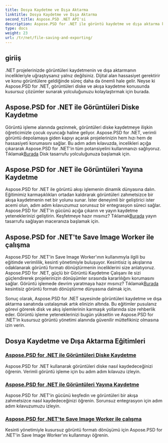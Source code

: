 ```yaml
---
title: Dosya Kaydetme ve Dışa Aktarma
linktitle: Dosya Kaydetme ve Dışa Aktarma
second_title: Aspose.PSD .NET API'si
description: Aspose.PSD for .NET ile görüntü kaydetme ve dışa aktarma konusunda zahmetsizce ustalaşın. Verimli disk ve akış işlemleri için adım adım eğitimlerimizi izleyin.
type: docs
weight: 23
url: /tr/net/file-saving-and-exporting/
---
```

## giriiş

.NET projelerinizde görüntüleri kaydetmenin ve dışa aktarmanın incelikleriyle uğraştıysanız yalnız değilsiniz. Dijital alan hassasiyet gerektirir ve konu görüntülere geldiğinde süreç daha da önemli hale gelir. Neyse ki Aspose.PSD for .NET, görüntüleri diske ve akışa kaydetme konusunda kusursuz çözümler sunarak yolculuğunuzu kolaylaştırmak için burada.

## Aspose.PSD for .NET ile Görüntüleri Diske Kaydetme

 Görüntü işleme alanında gezinmek, görüntüleri diske kaydetmeye ilişkin öğreticimizle çocuk oyuncağı haline geliyor. Aspose.PSD for .NET, verimli görüntü depolamaya giden kapıyı açarak projelerinizin hem hızı hem de hassasiyeti korumasını sağlar. Bu adım adım kılavuzda, incelikleri açığa çıkararak Aspose.PSD for .NET'in tüm potansiyelini kullanmanızı sağlıyoruz. Tıklamak[Burada](./save-images-to-disk/) Disk tasarrufu yolculuğunuza başlamak için.

## Aspose.PSD for .NET ile Görüntüleri Yayına Kaydetme

Aspose.PSD for .NET ile görüntü akışı işlemenin dinamik dünyasına dalın. Eğitimimiz karmaşıklıkları ortadan kaldırarak görüntüleri zahmetsizce bir akışa kaydetmenin net bir yolunu sunar. İster deneyimli bir geliştirici ister acemi olun, adım adım kılavuzumuz sorunsuz bir entegrasyon süreci sağlar. Aspose.PSD for .NET'in gücünü açığa çıkarın ve yayın kaydetme yeteneklerinizi geliştirin. Keşfetmeye hazır mısınız? Tıklamak[Burada](./save-images-to-stream/) yayın tasarrufu sağlayan maceranıza başlamak için.

## Aspose.PSD for .NET'te Save Image Worker ile çalışma

 Aspose.PSD for .NET'in Save Image Worker'ının kullanımıyla ilgili bu eğitimde verimlilik, kesinti yönetimiyle buluşuyor. Kesintisiz iş akışlarına odaklanarak görüntü formatı dönüştürmenin inceliklerini size anlatıyoruz. Aspose.PSD for .NET, güçlü bir Görüntü Kaydetme Çalışanı ile sizi güçlendirerek projelerinizin dönüşümler sırasında kararlılığını korumasını sağlar. Görüntü işlemede devrim yaratmaya hazır mısınız? Tıklamak[Burada](./save-image-worker/) kesintisiz görüntü formatı dönüştürme dünyasına dalmak için.

Sonuç olarak, Aspose.PSD for .NET sayesinde görüntüleri kaydetme ve dışa aktarma sanatında ustalaşmak artık elinizin altında. Bu eğitimler pusulanız görevi görerek disk ve akış işlemlerinin karmaşık yollarında size rehberlik eder. Görüntü işleme yeteneklerinizi bugün yükseltin ve Aspose.PSD for .NET'in kusursuz görüntü yönetimi alanında güvenilir müttefikiniz olmasına izin verin.

## Dosya Kaydetme ve Dışa Aktarma Eğitimleri
### [Aspose.PSD for .NET ile Görüntüleri Diske Kaydetme](./save-images-to-disk/)
Aspose.PSD for .NET kullanarak görüntüleri diske nasıl kaydedeceğinizi öğrenin. Verimli görüntü işleme için bu adım adım kılavuzu izleyin.
### [Aspose.PSD for .NET ile Görüntüleri Yayına Kaydetme](./save-images-to-stream/)
Aspose.PSD for .NET'in gücünü keşfedin ve görüntüleri bir akışa zahmetsizce nasıl kaydedeceğinizi öğrenin. Sorunsuz entegrasyon için adım adım kılavuzumuzu izleyin.
### [Aspose.PSD for .NET'te Save Image Worker ile çalışma](./save-image-worker/)
Kesinti yönetimiyle kusursuz görüntü formatı dönüşümü için Aspose.PSD for .NET'in Save Image Worker'ını kullanmayı öğrenin.
